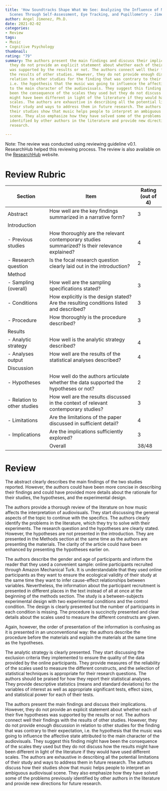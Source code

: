 ```yaml
---
title: 'How Soundtracks Shape What We See: Analyzing the Influence of Music on Visual
  Scenes Through Self-Assessment, Eye Tracking, and Pupillometry - Jimenez'
author: Angel Jimenez, Ph.D.
date: 2021-02-02
categories:
- Review
tags:
- Music
- Cognitive Psychology
thumbnail: 
rating: "79"
summary: The authors present the main findings and discuss their implications. However,
  they do not provide an explicit statement about whether each of their five hypotheses
  was supported by the results or not. The authors connect well their findings with
  the results of other studies. However, they do not provide enough discussion in
  relation to other studies for the finding that was contrary to their expectation,
  i.e. the hypothesis that the music was going to influence the affective state attributed
  to the main character of the audiovisuals. They suggest this finding might have
  been the consequence of the scales they used but they do not discuss how the results
  might have been different in light of the literature if they would have used different
  scales. The authors are exhaustive in describing all the potential limitations of
  their study and ways to address them in future research. The authors discuss how
  their studies show that music helps people to interpret an ambiguous audiovisual
  scene. They also emphasize how they have solved some of the problems previously
  identified by other authors in the literature and provide new directions for future
  research.

---
```

Note: The review was conducted using reviewing guideline v0.1. ResearchHub helped this reviewing process. The review is also available on the [ResearchHub](https://www.researchhub.com/paper/874558/how-soundtracks-shape-what-we-see-analyzing-the-influence-of-music-on-visual-scenes-through-self-assessment-eye-tracking-and-pupillometry) website.

# Review Rubric

| Section | Item | Rating (out of 4) |
| --- | --- | --- |
| Abstract | How well are the key findings summarized in a narrative form? | 3 |
| Introduction |  |  |
| - Previous studies | How thoroughly are the relevant contemporary studies summarized? Is their relevance explained? | 4 |
| - Research question | Is the focal research question clearly laid out in the introduction? | 2 |
| Method |  |  |
| - Sampling (overall) | How well are the sampling specifications stated? | 3 |
| - Conditions | How explicitly is the design stated? Are the resulting conditions listed and described? | 3 |
| - Procedure | How thoroughly is the procedure described? | 3 |
| Results |  |  |
| - Analytic strategy | How well is the analytic strategy described? | 4 |
| - Analyses output | How well are the results of the statistical analyses described? | 4 |
| Discussion |  |  |
| - Hypotheses | How well do the authors articulate whether the data supported the hypotheses or not? | 2 |
| - Relation to other studies | How well are the results discussed in the context of relevant contemporary studies? | 3 |
| - Limitations | Are the limitations of the paper discussed in sufficient detail? | 4 |
| - Implications | Are the implications sufficiently explored? | 3 |
|  | Overall | 38/48 |

# Review

The abstract clearly describes the main findings of the two studies reported. However, the authors could have been more concise in describing their findings and could have provided more details about the rationale for their studies, the hypotheses, and the experimental design.

The authors provide a thorough review of the literature on how music affects the interpretation of audiovisuals. They start discussing the general aspects of the topic to continue with the specifics. The authors clearly identify the problems in the literature, which they try to solve with their experiments. The research question and the hypotheses are clearly stated. However, the hypotheses are not presented in the introduction. They are presented in the Methods section at the same time as the authors are presenting the materials. The clarity of the article could have been enhanced by presenting the hypotheses earlier on.

The authors describe the gender and age of participants and inform the reader that they used a convenient sample: online participants recruited through Amazon Mechanical Turk. It is understandable that they used online participants as they want to ensure the ecological validity of their study at the same time they want to infer cause-effect relationships between variables. Nevertheless, the information about the participant recruitment is presented in different places in the text instead of all at once at the beginning of the methods section. The study is a between-subjects experimental design with two experimental conditions and the control condition. The design is clearly presented but the number of participants in each condition is missing. The procedure is succinctly presented and clear details about the scales used to measure the different constructs are given.

Again, however, the order of presentation of the information is confusing as it is presented in an unconventional way: the authors describe the procedure before the materials and explain the materials at the same time as the hypotheses.

The analytic strategy is clearly presented. They start discussing the exclusion criteria they implemented to ensure the quality of the data provided by the online participants. They provide measures of the reliability of the scales used to measure the different constructs, and the selection of statistical techniques is appropriate for their research questions. The authors should be praised for how they report their statistical analyses. They provide descriptive statistics (means and standard deviations) for the variables of interest as well as appropriate significant tests, effect sizes, and statistical power for each of their tests.

The authors present the main findings and discuss their implications. However, they do not provide an explicit statement about whether each of their five hypotheses was supported by the results or not. The authors connect well their findings with the results of other studies. However, they do not provide enough discussion in relation to other studies for the finding that was contrary to their expectation, i.e. the hypothesis that the music was going to influence the affective state attributed to the main character of the audiovisuals. They suggest this finding might have been the consequence of the scales they used but they do not discuss how the results might have been different in light of the literature if they would have used different scales. The authors are exhaustive in describing all the potential limitations of their study and ways to address them in future research. The authors discuss how their studies show that music helps people to interpret an ambiguous audiovisual scene. They also emphasize how they have solved some of the problems previously identified by other authors in the literature and provide new directions for future research.